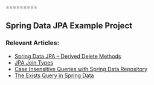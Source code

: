 =========

## Spring Data JPA Example Project

### Relevant Articles: 
- [Spring Data JPA – Derived Delete Methods](https://www.baeldung.com/spring-data-jpa-deleteby)
- [JPA Join Types](https://www.baeldung.com/jpa-join-types)
- [Case Insensitive Queries with Spring Data Repository](https://www.baeldung.com/spring-data-case-insensitive-queries)
- [The Exists Query in Spring Data](https://www.baeldung.com/spring-data-exists-query)

